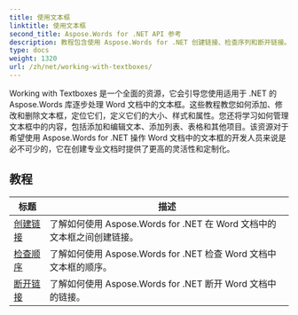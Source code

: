 ```yaml
---
title: 使用文本框
linktitle: 使用文本框
second_title: Aspose.Words for .NET API 参考
description: 教程包含使用 Aspose.Words for .NET 创建链接、检查序列和断开链接。
type: docs
weight: 1320
url: /zh/net/working-with-textboxes/
---
```

Working with Textboxes 是一个全面的资源，它会引导您使用适用于 .NET 的 Aspose.Words 库逐步处理 Word 文档中的文本框。这些教程教您如何添加、修改和删除文本框，定位它们，定义它们的大小、样式和属性。您还将学习如何管理文本框中的内容，包括添加和编辑文本、添加列表、表格和其他项目。该资源对于希望使用 Aspose.Words for .NET 操作 Word 文档中的文本框的开发人员来说是必不可少的，它在创建专业文档时提供了更高的灵活性和定制化。

 ## 教程
| 标题 | 描述 |
| --- | --- |
| [创建链接](./create-a-link/) | 了解如何使用 Aspose.Words for .NET 在 Word 文档中的文本框之间创建链接。 |
| [检查顺序](./check-sequence/) | 了解如何使用 Aspose.Words for .NET 检查 Word 文档中文本框的顺序。 |
| [断开链接](./break-a-link/) | 了解如何使用 Aspose.Words for .NET 断开 Word 文档中的链接。 |